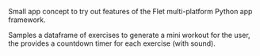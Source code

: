 Small app concept to try out features of the Flet multi-platform Python app framework. 

Samples a dataframe of exercises to generate a mini workout for the user, the provides a countdown timer for each exercise (with sound).